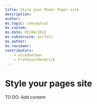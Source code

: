 ```yaml
---
title: Style your Power Pages site
description: 
author: 
ms.topic: conceptual
ms.custom: 
ms.date: 03/04/2022
ms.subservice: portals
ms.author: 
ms.reviewer: 
contributors:
    - nickdoelman
    - ProfessorKendrick
---
```


# Style your pages site


TO DO: Add content



